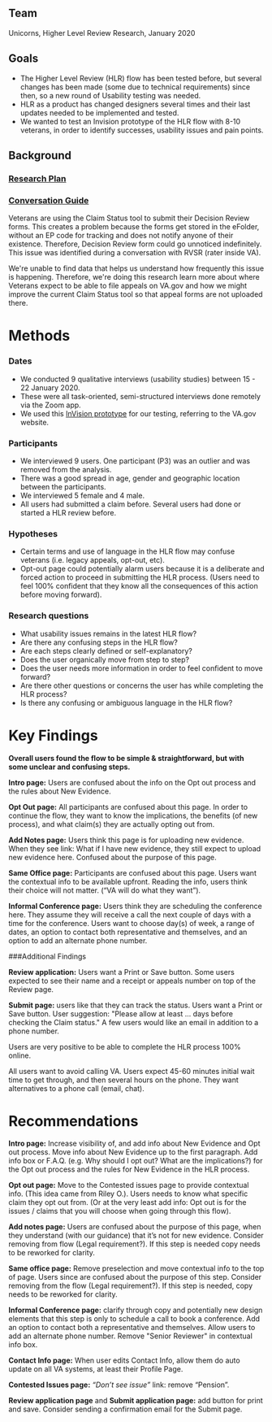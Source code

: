 ## Team

Unicorns, Higher Level Review Research, January 2020

## Goals
- The Higher Level Review (HLR) flow has been tested before, but several changes has been made (some due to technical requirements) since then, so a new round of Usability testing was needed. 
- HLR as a product has changed designers several times and their last updates needed to be implemented and tested.
- We wanted to test an Invision prototype of the HLR flow with 8-10 veterans, in order to identify successes, usability issues and pain points. 

## Background

### [Research Plan](https://github.com/department-of-veterans-affairs/va.gov-team/blob/master/products/decision-reviews/higher-level-review/research/research-plan.md)

### [Conversation Guide](https://github.com/department-of-veterans-affairs/va.gov-team/blob/master/products/decision-reviews/higher-level-review/research/conversation-guide.md)

Veterans are using the Claim Status tool to submit their Decision Review forms. This creates a problem because the forms get stored in the eFolder, without an EP code for tracking and does not notify anyone of their existence. Therefore, Decision Review form could go unnoticed indefinitely. This issue was identified during a conversation with RVSR (rater inside VA).

We're unable to find data that helps us understand how frequently this issue is happening. Therefore, we're doing this research learn more about where Veterans expect to be able to file appeals on VA.gov and how we might improve the current Claim Status tool so that appeal forms are not uploaded there.





# Methods

### Dates

- We conducted 9 qualitative interviews (usability studies) between 15 - 22 January 2020.
- These were all task-oriented, semi-structured interviews done remotely via the Zoom app. 
- We used this [InVision prototype](https://vsateams.invisionapp.com/share/PMVHSE4DRN6#/screens/400541600) for our testing, referring to the VA.gov website.


### Participants

- We interviewed 9 users. One participant (P3) was an outlier and was removed from the analysis.
- There was a good spread in age, gender and geographic location between the participants.
- We interviewed 5 female and 4 male.
- All users had submitted a claim before. Several users had done or started a HLR review before.  

### Hypotheses
- Certain terms and use of language in the HLR flow may confuse veterans (i.e. legacy appeals, opt-out, etc).
- Opt-out page could potentially alarm users because it is a deliberate and forced action to proceed in submitting the HLR process. (Users need to feel 100% confident that they know all the consequences of this action before moving forward).  

### Research questions
- What usability issues remains in the latest HLR flow?
 - Are there any confusing steps in the HLR flow?
 - Are each steps clearly defined or self-explanatory?
 - Does the user organically move from step to step?
 - Does the user needs more information in order to feel confident to move forward?
 - Are there other questions or concerns the user has while completing the HLR process?
- Is there any confusing or ambiguous language in the HLR flow?


# Key Findings

**Overall users found the flow to be simple & straightforward, but with some unclear and confusing steps.** 



**Intro page:** Users are confused about the info on the Opt out process and the rules about New Evidence.

**Opt Out page:** All participants are confused about this page. In order to continue the flow, they want to know the implications, the benefits (of new process), and what claim(s) they are actually opting out from.

**Add Notes page:** Users think this page is for uploading new evidence. When they see link: What if I have new evidence,  they still expect to upload new evidence here. Confused about the purpose of this page.

**Same Office page:** Participants are confused about this page. Users want the contextual info to be available upfront. Reading the info, users think their choice will not matter. (“VA will do what they want”).

**Informal Conference page:** Users think they are scheduling the conference here. They assume they will receive a call the next couple of days with a time for the conference. Users want to choose day(s) of week,  a range of dates, an option to contact both representative and themselves, and an option to add an alternate phone number.

###Additional Findings

**Review application:** Users want a  Print or Save button. Some users expected to see their name and a receipt or appeals number on top of the Review page. 

**Submit page:** users like that they can track the status. Users want a  Print or Save button. User suggestion:  "Please allow at least ... days before checking the Claim status." A few users would like an email in addition to a phone number. 

Users are very positive to be able to complete the HLR process 100% online.

All users want to avoid calling VA. Users expect 45-60 minutes initial wait time to get through, and then several hours on the phone. They want alternatives to a phone call (email, chat).


# Recommendations

**Intro page:** Increase visibility of, and add info about New Evidence and Opt out process. Move info about New Evidence up to the first paragraph. Add info box or F.A.Q. (e.g. Why should I opt out? What are the implications?) for the Opt out process and the rules for New Evidence in the HLR process.

**Opt out page:** Move to the Contested issues page to provide contextual info. (This idea came from Riley O.).  Users needs to know what specific claim they opt out from. (Or at the very least add info: Opt out is for the issues / claims that you will choose when going through  this flow).

**Add notes page:** Users are confused about the purpose of this page, when they understand (with our guidance)  that it’s not for new evidence. Consider removing from flow (Legal requirement?). If this step is needed copy needs to be reworked for clarity.

**Same office page:** Remove preselection and move contextual info to the top of page. Users since are confused about the purpose of this step. Consider removing from the flow (Legal requirement?). If this step is needed, copy needs to be reworked for clarity.

**Informal Conference page:** clarify through copy and potentially new design elements that this step is only to schedule a call to book a conference. Add an option to contact both a representative and themselves. Allow users to add an alternate phone number. Remove "Senior Reviewer" in contextual info box. 

**Contact Info page:** When user edits Contact Info, allow them do auto update on all VA systems, at least their Profile Page.

**Contested Issues page:** *“Don’t see issue”* link: remove “Pension”. 

**Review application page** and **Submit application page:** add button for print and save. Consider sending a confirmation email for the Submit page.
